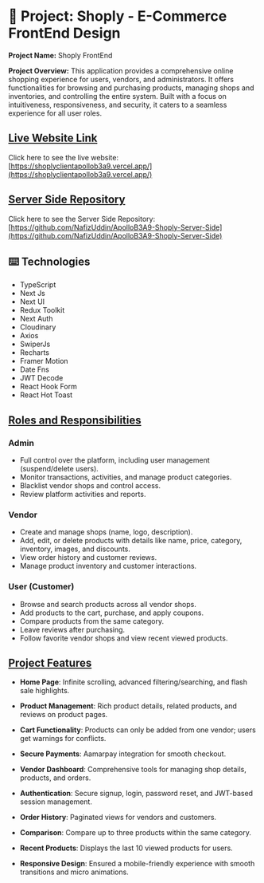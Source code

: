 # :ledger: Project: Shoply - E-Commerce FrontEnd Design

**Project Name:** Shoply FrontEnd

**Project Overview:** This application provides a comprehensive online shopping experience for users, vendors, and administrators. It offers functionalities for browsing and purchasing products, managing shops and inventories, and controlling the entire system. Built with a focus on intuitiveness, responsiveness, and security, it caters to a seamless experience for all user roles.

## [Live Website Link](https://shoplyclientapollob3a9.vercel.app/)

Click here to see the live website: [https://shoplyclientapollob3a9.vercel.app/](https://shoplyclientapollob3a9.vercel.app/)

## [Server Side Repository](https://github.com/NafizUddin/ApolloB3A9-Shoply-Server-Side)

Click here to see the Server Side Repository: [https://github.com/NafizUddin/ApolloB3A9-Shoply-Server-Side](https://github.com/NafizUddin/ApolloB3A9-Shoply-Server-Side)

## :keyboard: Technologies

- TypeScript
- Next Js
- Next UI
- Redux Toolkit
- Next Auth
- Cloudinary
- Axios
- SwiperJs
- Recharts
- Framer Motion
- Date Fns
- JWT Decode
- React Hook Form
- React Hot Toast

## [Roles and Responsibilities](https://github.com/NafizUddin/ApolloB3A9-Shoply-Client-Side)

### Admin

- Full control over the platform, including user management (suspend/delete users).
- Monitor transactions, activities, and manage product categories.
- Blacklist vendor shops and control access.
- Review platform activities and reports.

### Vendor

- Create and manage shops (name, logo, description).
- Add, edit, or delete products with details like name, price, category, inventory, images, and discounts.
- View order history and customer reviews.
- Manage product inventory and customer interactions.

### User (Customer)

- Browse and search products across all vendor shops.
- Add products to the cart, purchase, and apply coupons.
- Compare products from the same category.
- Leave reviews after purchasing.
- Follow favorite vendor shops and view recent viewed products.

## [Project Features](https://github.com/NafizUddin/ApolloB3A9-Shoply-Client-Side)

- **Home Page**: Infinite scrolling, advanced filtering/searching, and flash sale highlights.

- **Product Management**: Rich product details, related products, and reviews on product pages.

- **Cart Functionality**: Products can only be added from one vendor; users get warnings for conflicts.

- **Secure Payments**: Aamarpay integration for smooth checkout.

- **Vendor Dashboard**: Comprehensive tools for managing shop details, products, and orders.

- **Authentication**: Secure signup, login, password reset, and JWT-based session management.

- **Order History**: Paginated views for vendors and customers.

- **Comparison**: Compare up to three products within the same category.

- **Recent Products**: Displays the last 10 viewed products for users.

- **Responsive Design**: Ensured a mobile-friendly experience with smooth transitions and micro animations.
